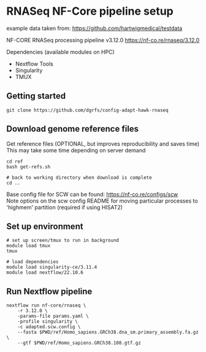 # RNASeq NF-Core pipeline setup

example data taken from:
https://github.com/hartwigmedical/testdata

NF-CORE RNASeq processing pipeline v3.12.0
https://nf-co.re/rnaseq/3.12.0

Dependencies (available modules on HPC)
 - Nextflow Tools
 - Singularity
 - TMUX

## Getting started
```
git clone https://github.com/dgrfs/config-adapt-hawk-rnaseq
```

## Download genome reference files
Get reference files (OPTIONAL, but improves reproducibility and saves time)
This may take some time depending on server demand
```
cd ref
bash get-refs.sh

# back to working directory when download is complete
cd ..
```

Base config file for SCW can be found: https://nf-co.re/configs/scw <br />
Note options on the scw config README for moving particular processes to 'highmem' partition (required if using HISAT2)

## Set up environment
```
# set up screen/tmux to run in background
module load tmux
tmux
```
```
# load dependencies
module load singularity-ce/3.11.4
module load nextflow/22.10.6
```

## Run Nextflow pipeline 
```
nextflow run nf-core/rnaseq \
    -r 3.12.0 \
    -params-file params.yaml \
    -profile singularity \
    -c adapted.scw.config \
    --fasta $PWD/ref/Homo_sapiens.GRCh38.dna_sm.primary_assembly.fa.gz \
    --gtf $PWD/ref/Homo_sapiens.GRCh38.108.gtf.gz 
```
